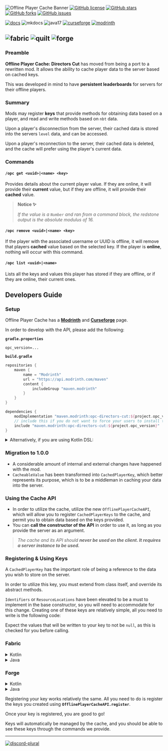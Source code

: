 ![Offline Player Cache Banner](https://cdn.modrinth.com/data/cached_images/8bf7b045806b81dba417cabafe08bed2d4fd4a1c.png)
[![GitHub license](https://img.shields.io/badge/MIT-MIT?style=for-the-badge&label=LICENCE&labelColor=1A1A1A&color=FFFFFF&link=https%3A%2F%2Fgithub.com%2FPlayerEXDirectorsCut%2Foffline-player-cache%2Fblob%2F1.20.1%2Fmain%2FLICENSE)](https://github.com/PlayerEXDirectorsCut/offline-player-cache/blob/1.20.1/main/LICENSE)
[![GitHub stars](https://img.shields.io/github/stars/PlayerEXDirectorsCut/offline-player-cache?style=for-the-badge&logo=github&labelColor=1A1A1A&color=FFFFFF&link=https%3A%2F%2Fgithub.com%2FPlayerEXDirectorsCut%2Foffline-player-cache%2Fstargazers
)](https://github.com/PlayerEXDirectorsCut/offline-player-cache/stargazers)
[![GitHub forks](https://img.shields.io/github/forks/PlayerEXDirectorsCut/offline-player-cache?style=for-the-badge&logo=github&labelColor=1A1A1A&color=FFFFFF&link=https%3A%2F%2Fgithub.com%2FPlayerEXDirectorsCut%2Foffline-player-cache%2Fforks
)](https://github.com/PlayerEXDirectorsCut/offline-player-cache/forks)
[![GitHub issues](https://img.shields.io/github/issues/PlayerEXDirectorsCut/offline-player-cache?style=for-the-badge&logo=github&label=ISSUES&labelColor=1A1A1A&link=https%3A%2F%2Fgithub.com%2FPlayerEXDirectorsCut%2Foffline-player-cache%2Fissues
)](https://github.com/PlayerEXDirectorsCut/offline-player-cache/issues)

[![docs](https://cdn.jsdelivr.net/npm/@intergrav/devins-badges@3/assets/cozy/documentation/generic_vector.svg)](https://playerexdirectorscut.github.io/Bare-Minimum-Docs/)
![mkdocs](https://cdn.jsdelivr.net/npm/@intergrav/devins-badges@3/assets/cozy/built-with/mkdocs_vector.svg)
![java17](https://cdn.jsdelivr.net/npm/@intergrav/devins-badges@3/assets/cozy/built-with/java17_vector.svg)
[![curseforge](https://cdn.jsdelivr.net/npm/@intergrav/devins-badges@3/assets/cozy/available/curseforge_vector.svg)](https://www.curseforge.com/minecraft/mc-mods/opc-directors-cut)
[![modrinth](https://cdn.jsdelivr.net/npm/@intergrav/devins-badges@3/assets/cozy/available/modrinth_vector.svg)](https://modrinth.com/mod/opc-directors-cut)

![fabric](https://cdn.jsdelivr.net/npm/@intergrav/devins-badges@3/assets/cozy/supported/fabric_vector.svg)
![quilt](https://cdn.jsdelivr.net/npm/@intergrav/devins-badges@3/assets/cozy/supported/quilt_vector.svg)
![forge](https://cdn.jsdelivr.net/npm/@intergrav/devins-badges@3/assets/cozy/supported/forge_vector.svg)
---

### Preamble

**Offline Player Cache: Directors Cut** has moved from being a port to a rewritten mod.
It allows the ability to cache player data to the server based on cached keys.

This was developed in mind to have **persistent leaderboards** for servers for their offline players.

### Summary
Mods may register **keys** that provide methods for obtaining data based on a player, and read and write methods based on `nbt` data.

Upon a player's disconnection from the server, their cached data is stored into the servers `level` data, and can be accessed.

Upon a player's reconnection to the server, their cached data is deleted, and the cache will prefer using the player's current data.

### Commands

#### `/opc get <uuid>|<name> <key>`
Provides details about the current player value. If they are online, it will provide their **current** value, but if they are offline, it will provide their **cached** value.

> **Notice ✨**
>
> *If the value is a `Number` and ran from a command block, the redstone output is the absolute modulus of 16.*

#### `/opc remove <uuid>|<name> <key>`
If the player with the associated username or UUID is offline, it will remove that players **cached** value based on the selected key.
If the player is **online**, nothing will occur with this command.

#### `/opc list <uuid>|<name>`
Lists all the keys and values this player has stored if they are offline, or if they are online, their current ones.

## Developers Guide

### Setup
Offline Player Cache has a [**Modrinth**](https://modrinth.com/mod/opc-directors-cut) and [**Curseforge**](https://curseforge.com/minecraft/mc-mods/opc-directors-cut) page.

In order to develop with the API, please add the following:

**`gradle.properties`**

```properties
opc_version=...
```

**`build.gradle`**

```groovy
repositories {
    maven {
        name = "Modrinth"
        url = "https://api.modrinth.com/maven"
        content {
            includeGroup "maven.modrinth"
        }
    }
}

dependencies {
    modImplementation "maven.modrinth:opc-directors-cut:${project.opc_version}"
    // include this if you do not want to force your users to install the mod.
    include "maven.modrinth:opc-directors-cut:${project.opc_version}"
}
```

<details><summary>Alternatively, if you are using Kotlin DSL:</summary>
    
**`build.gradle.kts`**

```kotlin
repositories {
    maven {
        name = "Modrinth"
        url = uri("https://api.modrinth.com/maven")
        content {
            includeGroup("maven.modrinth")
        }
    }
}

dependencies {
    modImplementation("maven.modrinth:opc-directors-cut:${properties["opc_version"]}")
    // include this if you do not want to force your users to install the mod.
    include("maven.modrinth:opc-directors-cut:${properties["opc_version"]}")
}
```

</details>

### Migration to 1.0.0

- A considerable amount of internal and external changes have happened with the mod.
- `CacheableValue` has been transformed into `CachedPlayerKey`, which better represents its purpose, which is to be a middleman in caching your data into the server.

### Using the Cache API
- In order to utilize the cache, utilize the new `OfflinePlayerCacheAPI`, which will allow you to register `CachedPlayerKeys` to the cache, and permit you to obtain data based on the keys provided.
- You can **call the constructor of the API** in order to use it, as long as you provide the server as an argument.
> *The cache and its API should **never be used on the client. It requires a server instance to be used.***

### Registering & Using Keys

A `CachedPlayerKey` has the important role of being a reference to the data you wish to store on the server.

In order to utilize this key, you must extend from class itself, and override its abstract methods.

`Identifiers` or `ResourceLocations` have been elevated to be a must to implement in the base constructor, so you will need to accommodate for this change.
Creating one of these keys are relatively simple, all you need to write is the following code:

Expect the values that will be written to your key to not be `null`, as this is checked for you before calling.

### Fabric

<details><summary>Kotlin</summary>
  
```kotlin
import com.bibireden.opc.api.CachedPlayerKey
import net.minecraft.nbt.NbtCompound
import net.minecraft.server.network.ServerPlayerEntity
import net.minecraft.util.Identifier

class LevelKey : CachedPlayerKey<Int>(Identifier("your-mod-id", "your-key-path")) {
    override fun get(player: ServerPlayerEntity): Int {
        // this would be up to the end user's interpretation, so for now, anything will suffice.
        return 404
    }

    override fun readFromNbt(tag: NbtCompound): Int {
        return tag.getInt("level")
    }

    override fun writeToNbt(tag: NbtCompound, value: Any) {
        // Due to some limitations, type checking cannot be provided for the second argument, but you can almost safely guarantee this value will be associated with your type-parameter.
        if (value is Int) tag.putInt("level", value)
    }
}
```
</details>

<details><summary>Java</summary>

```java
import com.bibireden.opc.api.CachedPlayerKey;
import net.minecraft.nbt.NbtCompound;
import net.minecraft.server.network.ServerPlayerEntity;
import net.minecraft.util.Identifier;
import org.jetbrains.annotations.NotNull;

public class LevelKey extends CachedPlayerKey<Integer> {
    public LevelKey() {
        super(new Identifier("your-mod-id", "your-key-path"));
    }

    @Override
    public Integer get(@NotNull ServerPlayerEntity player) {
        // this would be up to the end user's interpretation, so for now, anything will suffice.
        return 404;
    }

    @Override
    public @NotNull Integer readFromNbt(NbtCompound tag) {
        return tag.getInt("level");
    }

    @Override
    public void writeToNbt(NbtCompound tag, @NotNull Object value) {
        // Due to some limitations, type checking cannot be provided for the second argument, but you can almost safely guarantee this value will be associated with your type-parameter.
        tag.putInt("level", (Integer) value);
    }
}
```

</details>

### Forge

<details><summary>Kotlin</summary>
  
```kotlin
import com.bibireden.opc.api.CachedPlayerKey
import net.minecraft.nbt.CompoundTag
import net.minecraft.resources.ResourceLocation
import net.minecraft.world.entity.player.Player

class LevelKey : CachedPlayerKey<String>(ResourceLocation("your-mod-id", "your-key-path")) {
    override fun get(player: Player): String {
        // this would be up to the end user's interpretation, so for now, anything will suffice.
        return "playerex in forge when?"
    }

    override fun readFromNbt(tag: CompoundTag): String {
        return tag.getString("message")
    }

    override fun writeToNbt(tag: CompoundTag, value: Any) {
        tag.putString("message", value as String)
    }
}
```

</details>

<details><summary>Java</summary>

```java
import com.bibireden.opc.api.CachedPlayerKey;
import net.minecraft.nbt.CompoundTag;
import net.minecraft.world.entity.player.Player;
import net.minecraft.resources.ResourceLocation;
import org.jetbrains.annotations.NotNull;

public class LevelKey extends CachedPlayerKey<Integer> {
    public LevelKey() {
        super(new ResourceLocation("your-mod-id", "your-key-path"));
    }

    @Override
    public Integer get(@NotNull Player player) {
        // this would be up to the end user's interpretation, so for now, anything will suffice.
        return 404;
    }

    @Override
    public @NotNull Integer readFromNbt(NbtCompound tag) {
        return tag.getInt("level");
    }

    @Override
    public void writeToNbt(NbtCompound tag, @NotNull Object value) {
        // Due to some limitations, type checking cannot be provided for the second argument, but you can almost safely guarantee this value will be associated with your type-parameter.
        tag.putInt("level", (Integer) value);
    }
}
```

</details>

Registering your key works relatively the same. All you need to do is register the keys you created using **`OfflinePlayerCacheAPI.register`**.

Once your key is registered, you are good to go!

Keys will automatically be managed by the cache, and you should be able to see these keys through the commands we provide.

---

[![discord-plural](https://cdn.jsdelivr.net/npm/@intergrav/devins-badges@3/assets/cozy/social/discord-plural_vector.svg)](https://discord.gg/4kTmk8Skzm)
